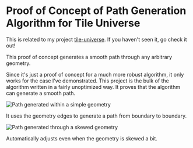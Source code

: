 # Proof of Concept of Path Generation Algorithm for Tile Universe

This is related to my project [tile-universe](http://sunjay.github.io/tile-universe/). If you haven't seen it, go check it out!

This proof of concept generates a smooth path through any arbitrary geometry. 

Since it's just a proof of concept for a much more robust algorithm, it only works for the case I've demonstrated. This project is the bulk of the algorithm written in a fairly unoptimized way. It proves that the algorithm can generate a smooth path.

![Path generated within a simple geometry](http://i.imgur.com/CE8tT1p.png)

It uses the geometry edges to generate a path from boundary to boundary.

![Path generated through a skewed geometry](http://i.imgur.com/h2z6aPv.png)

Automatically adjusts even when the geometry is skewed a bit.

